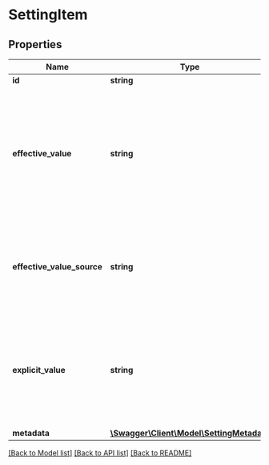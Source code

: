 # SettingItem

## Properties
Name | Type | Description | Notes
------------ | ------------- | ------------- | -------------
**id** | **string** |  | [optional] 
**effective_value** | **string** | The value of this setting that would be used if read at this level, including defaults, fallback, and values set at less specific levels. | [optional] 
**effective_value_source** | **string** | The source of this effective value, default, fallback, or the level the value was set at. | [optional] 
**explicit_value** | **string** | The value of this setting that is explicitly set at this level. If not present, the setting is not specified at this level. | [optional] 
**metadata** | [**\Swagger\Client\Model\SettingMetadata**](SettingMetadata.md) |  | [optional] 

[[Back to Model list]](../README.md#documentation-for-models) [[Back to API list]](../README.md#documentation-for-api-endpoints) [[Back to README]](../README.md)


